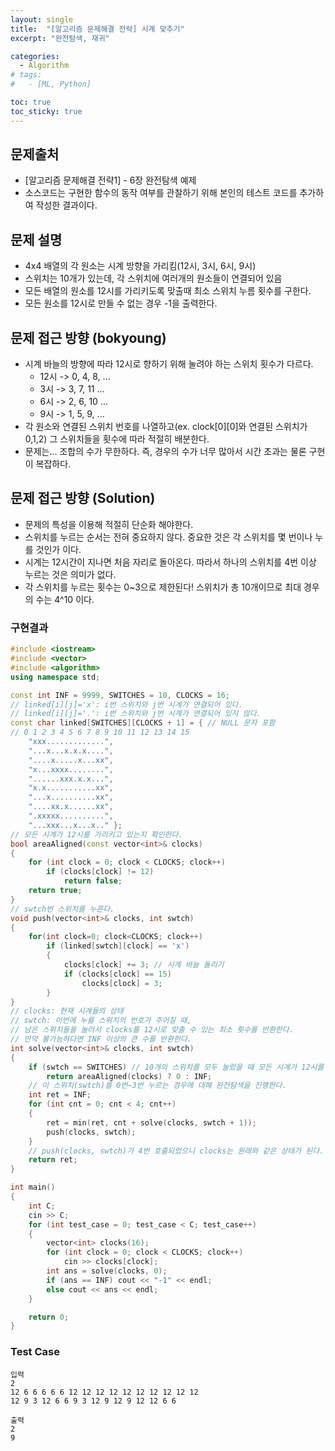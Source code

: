 ```yaml
---
layout: single
title:  "[알고리즘 문제해결 전략] 시계 맞추기"
excerpt: "완전탐색, 재귀"

categories:
  - Algorithm
# tags:
#   - [ML, Python]

toc: true
toc_sticky: true
---
```


## 문제출처
- [알고리즘 문제해결 전략1] - 6장 완전탐색 예제
- 소스코드는 구현한 함수의 동작 여부를 관찰하기 위해 본인의 테스트 코드를 추가하여 작성한 결과이다.

## 문제 설명
- 4x4 배열의 각 원소는 시계 방향을 가리킴(12시, 3시, 6시, 9시)
- 스위치는 10개가 있는데, 각 스위치에 여러개의 원소들이 연결되어 있음
- 모든 배열의 원소를 12시를 가리키도록 맞출때 최소 스위치 누름 횟수를 구한다.
- 모든 원소를 12시로 만들 수 없는 경우 -1을 출력한다.

## 문제 접근 방향 (bokyoung)
- 시계 바늘의 방향에 따라 12시로 향하기 위해 눌려야 하는 스위치 횟수가 다르다.
  - 12시 -> 0, 4, 8, ...
  - 3시 -> 3, 7, 11 ...
  - 6시 -> 2, 6, 10 ...
  - 9시 -> 1, 5, 9, ...
- 각 원소와 연결된 스위치 번호를 나열하고(ex. clock[0][0]와 연결된 스위치가 0,1,2) 그 스위치들을 횟수에 따라 적절히 배분한다.
- 문제는... 조합의 수가 무한하다. 즉, 경우의 수가 너무 많아서 시간 초과는 물론 구현이 복잡하다.

## 문제 접근 방향 (Solution)
- 문제의 특성을 이용해 적절히 단순화 해야한다.
- 스위치를 누르는 순서는 전혀 중요하지 않다. 중요한 것은 각 스위치를 몇 번이나 누를 것인가 이다.
- 시계는 12시간이 지나면 처음 자리로 돌아온다. 따라서 하나의 스위치를 4번 이상 누르는 것은 의미가 없다.
- 각 스위치를 누르는 횟수는 0~3으로 제한된다! 스위치가 총 10개이므로 최대 경우의 수는 4^10 이다.

### 구현결과
```c++
#include <iostream>
#include <vector>
#include <algorithm>
using namespace std;

const int INF = 9999, SWITCHES = 10, CLOCKS = 16;
// linked[i][j]='x': i번 스위치와 j번 시계가 연결되어 있다.
// linked[i][j]='.': i번 스위치와 j번 시계가 연결되어 있지 않다.
const char linked[SWITCHES][CLOCKS + 1] = { // NULL 문자 포함
// 0 1 2 3 4 5 6 7 8 9 10 11 12 13 14 15
	"xxx.............",
	"...x...x.x.x....",
	"....x.....x...xx",
	"x...xxxx........",
	"......xxx.x.x...",
	"x.x...........xx",
	"...x..........xx",
	"....xx.x......xx",
	".xxxxx..........",
	"...xxx...x...x.." };
// 모든 시계가 12시를 가리키고 있는지 확인한다.
bool areaAligned(const vector<int>& clocks)
{
	for (int clock = 0; clock < CLOCKS; clock++)
		if (clocks[clock] != 12) 
			return false;
	return true;
}
// swtch번 스위치를 누른다.
void push(vector<int>& clocks, int swtch)
{
	for(int clock=0; clock<CLOCKS; clock++)
		if (linked[swtch][clock] == 'x')
		{
			clocks[clock] += 3; // 시계 바늘 돌리기
			if (clocks[clock] == 15) 
				clocks[clock] = 3;
		}
}
// clocks: 현재 시계들의 상태
// swtch: 이번에 누를 스위치의 번호가 주어질 때,
// 남은 스위치들을 눌러서 clocks를 12시로 맞출 수 있는 최소 횟수를 반환한다.
// 만약 불가능하다면 INF 이상의 큰 수를 반환한다.
int solve(vector<int>& clocks, int swtch)
{
	if (swtch == SWITCHES) // 10개의 스위치를 모두 눌렀을 때 모든 시계가 12시를 향하고 있으면 0을 반환
		return areaAligned(clocks) ? 0 : INF;
	// 이 스위치(swtch)를 0번~3번 누르는 경우에 대해 완전탐색을 진행한다.
	int ret = INF;
	for (int cnt = 0; cnt < 4; cnt++)
	{
		ret = min(ret, cnt + solve(clocks, swtch + 1));
		push(clocks, swtch);
	}
	// push(clocks, swtch)가 4번 호출되었으니 clocks는 원래와 같은 상태가 된다.
	return ret;
}

int main()
{
	int C;
	cin >> C;
	for (int test_case = 0; test_case < C; test_case++)
	{
		vector<int> clocks(16);
		for (int clock = 0; clock < CLOCKS; clock++)
			cin >> clocks[clock];
		int ans = solve(clocks, 0);
		if (ans == INF) cout << "-1" << endl;
		else cout << ans << endl;
	}

	return 0;
}

```

### Test Case
```
입력
2
12 6 6 6 6 6 12 12 12 12 12 12 12 12 12 12 
12 9 3 12 6 6 9 3 12 9 12 9 12 12 6 6

출력
2
9
```